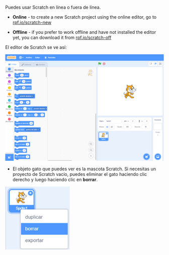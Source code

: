 Puedes usar Scratch en línea o fuera de línea.

+ **Online** - to create a new Scratch project using the online editor, go to <a href="https://rpf.io/scratch-new" target="_blank">rpf.io/scratch-new</a>

+ **Offline** - if you prefer to work offline and have not installed the editor yet, you can download it from <a href="https://rpf.io/scratch-off" target="_blank">rpf.io/scratch-off</a>

El editor de Scratch se ve así:

![captura de pantalla](images/scratch-editor.png)

+ El objeto gato que puedes ver es la mascota Scratch. Si necesitas un proyecto de Scratch vacío, puedes eliminar el gato haciendo clic derecho y luego haciendo clic en **borrar**.

![captura de pantalla](images/delete.png)